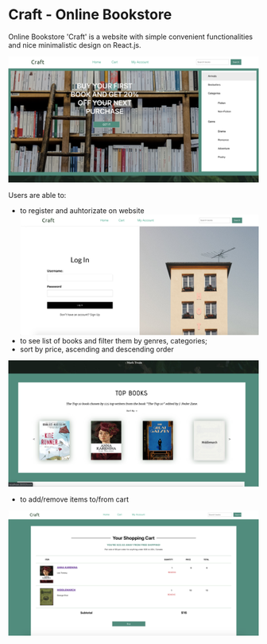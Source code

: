 # Craft - Online Bookstore 

Online Bookstore 'Craft' is a website with simple convenient functionalities and nice minimalistic design on React.js.

![home](/screens/home.png)

Users are able to:
  * to register and auhtorizate on website
  ![auth](/screens/auth.png)
  * to see list of books and filter them by genres, categories;
  * sort by price, ascending and descending order
    
  ![auth](/screens/list.png)
  * to add/remove items to/from cart
  
  ![auth](/screens/cart.png)
  
  

